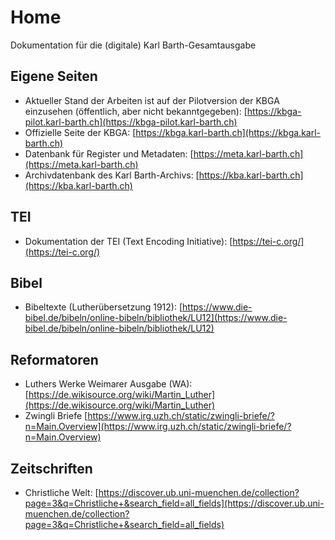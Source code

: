# Home

Dokumentation für die (digitale) Karl Barth-Gesamtausgabe

## Eigene Seiten
- Aktueller Stand der Arbeiten ist auf der Pilotversion der KBGA einzusehen (öffentlich, aber nicht bekanntgegeben): [https://kbga-pilot.karl-barth.ch](https://kbga-pilot.karl-barth.ch)
- Offizielle Seite der KBGA: [https://kbga.karl-barth.ch](https://kbga.karl-barth.ch)
- Datenbank für Register und Metadaten: [https://meta.karl-barth.ch](https://meta.karl-barth.ch)
- Archivdatenbank des Karl Barth-Archivs: [https://kba.karl-barth.ch](https://kba.karl-barth.ch)


## TEI
- Dokumentation der TEI (Text Encoding Initiative): [https://tei-c.org/](https://tei-c.org/)

## Bibel
- Bibeltexte (Lutherübersetzung 1912): [https://www.die-bibel.de/bibeln/online-bibeln/bibliothek/LU12](https://www.die-bibel.de/bibeln/online-bibeln/bibliothek/LU12)

## Reformatoren
- Luthers Werke Weimarer Ausgabe (WA):  [https://de.wikisource.org/wiki/Martin_Luther](https://de.wikisource.org/wiki/Martin_Luther)
- Zwingli Briefe [https://www.irg.uzh.ch/static/zwingli-briefe/?n=Main.Overview](https://www.irg.uzh.ch/static/zwingli-briefe/?n=Main.Overview)

## Zeitschriften
- Christliche Welt: [https://discover.ub.uni-muenchen.de/collection?page=3&q=Christliche+&search_field=all_fields](https://discover.ub.uni-muenchen.de/collection?page=3&q=Christliche+&search_field=all_fields)
